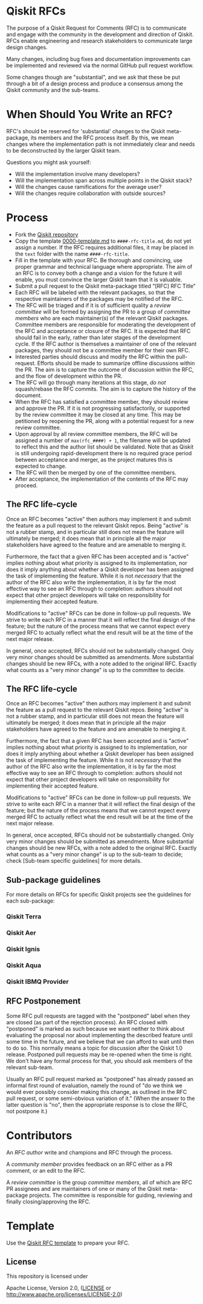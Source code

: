 # Qiskit RFCs
The purpose of a Qiskit Request for Comments (RFC) is to communicate and engage
with the community in the development and direction of Qiskit. RFCs enable
engineering and research stakeholders to communicate large design changes.

Many changes, including bug fixes and documentation improvements can be
implemented and reviewed via the normal GitHub pull request workflow.

Some changes though are "substantial", and we ask that these be put through a
bit of a design process and produce a consensus among the Qiskit community and
the sub-teams.

# When Should You Write an RFC?
RFC's should be reserved for 'substantial' changes to the Qiskit meta-package,
its members and the RFC process itself. By this, we mean changes
where the implementation path is not immediately clear and needs to be
deconstructed by the larger Qiskit team.

Questions you might ask yourself:
- Will the implementation involve many developers?
- Will the implementation span across multiple points in the Qiskit stack?
- Will the changes cause ramifications for the average user?
- Will the changes require collaboration with outside sources?

# Process
- Fork the [Qiskit repository](https://github.com/Qiskit/qiskit)
- Copy the template [0000-template.md](0000-template.md) to
`####-rfc-title.md`, do not yet assign a number. If the RFC requires additional
files, it may be placed in the `text` folder with the name `####-rfc-title`.
- Fill in the template with your RFC. Be thorough and convincing, use proper
grammar and technical language where appropriate. The aim of an RFC is to
convey both a change and a vision for the future it will enable, you must
convince the larger Qiskit team that it is valuable.
- Submit a pull request to the Qiskit meta-package titled "[RFC] RFC Title"
- Each RFC will be labeled with the relevant packages, so that the respective
maintainers of the packages may be notified of the RFC.
- The RFC will be triaged and if it is of sufficient quality a
*review committee* will be formed by assigning the PR to a group of
*committee members* who are each maintainer(s) of the relevant Qiskit packages.
Committee members are responsible for moderating the development of the RFC and
acceptance or closure of the RFC. It is expected that RFC should fail in the
early, rather than later stages of the development cycle. If the RFC author is
themselves a maintainer of one of the relevant packages, they should not be a
committee member for their own RFC.
- Interested parties should discuss and modify the RFC within the pull-request.
Efforts should be made to summarize offline discussions within the PR. The aim
is to capture the outcome of discussion within the RFC, and the flow of
development within the PR.
- The RFC will go through many iterations at this stage, *do not* squash/rebase
the RFC commits. The aim is to capture the history of the document.
- When the RFC has satisfied a committee member, they should review and approve
the PR. If it is not progressing satisfactorily, or supported by the review
committee it may be closed at any time. This may be petitioned by reopening the
PR, along with a potential request for a new review committee.
- Upon approval by all review committee members, the RFC will be assigned a
number of `max(rfc_####) + 1`, the filename will be updated to reflect this and
the author list should be validated. Note that as Qiskit is still undergoing
rapid-development there is no required grace period between acceptance and
merger, as the project matures this is expected to change.
- The RFC will then be merged by one of the committee members.
- After acceptance, the implementation of the contents of the RFC may proceed.

## The RFC life-cycle

Once an RFC becomes "active" then authors may implement it and submit the
feature as a pull request to the relevant Qiskit repos. Being "active" is not
a rubber stamp, and in particular still does not mean the feature will
ultimately be merged; it does mean that in principle all the major stakeholders
have agreed to the feature and are amenable to merging it.

Furthermore, the fact that a given RFC has been accepted and is "active"
implies nothing about what priority is assigned to its implementation, nor does
it imply anything about whether a Qiskit developer has been assigned the task of
implementing the feature. While it is not *necessary* that the author of the
RFC also write the implementation, it is by far the most effective way to see
an RFC through to completion: authors should not expect that other project
developers will take on responsibility for implementing their accepted feature.

Modifications to "active" RFCs can be done in follow-up pull requests. We
strive to write each RFC in a manner that it will reflect the final design of
the feature; but the nature of the process means that we cannot expect every
merged RFC to actually reflect what the end result will be at the time of the
next major release.

In general, once accepted, RFCs should not be substantially changed. Only very
minor changes should be submitted as amendments. More substantial changes
should be new RFCs, with a note added to the original RFC. Exactly what counts
as a "very minor change" is up to the committee to decide.

## The RFC life-cycle

Once an RFC becomes "active" then authors may implement it and submit the
feature as a pull request to the relevant Qiskit repos. Being "active" is not
a rubber stamp, and in particular still does not mean the feature will
ultimately be merged; it does mean that in principle all the major stakeholders
have agreed to the feature and are amenable to merging it.

Furthermore, the fact that a given RFC has been accepted and is "active"
implies nothing about what priority is assigned to its implementation, nor does
it imply anything about whether a Qiskit developer has been assigned the task of
implementing the feature. While it is not *necessary* that the author of the
RFC also write the implementation, it is by far the most effective way to see
an RFC through to completion: authors should not expect that other project
developers will take on responsibility for implementing their accepted feature.

Modifications to "active" RFCs can be done in follow-up pull requests. We
strive to write each RFC in a manner that it will reflect the final design of
the feature; but the nature of the process means that we cannot expect every
merged RFC to actually reflect what the end result will be at the time of the
next major release.

In general, once accepted, RFCs should not be substantially changed. Only very
minor changes should be submitted as amendments. More substantial changes
should be new RFCs, with a note added to the original RFC. Exactly what counts
as a "very minor change" is up to the sub-team to decide; check
[Sub-team specific guidelines] for more details.

## Sub-package guidelines
For more details on RFCs for specific Qiskit projects see the guidelines for
each sub-package:

### Qiskit Terra

### Qiskit Aer

### Qiskit Ignis

### Qiskit Aqua

### Qiskit IBMQ Provider

## RFC Postponement

Some RFC pull requests are tagged with the "postponed" label when they are
closed (as part of the rejection process). An RFC closed with "postponed" is
marked as such because we want neither to think about evaluating the proposal
nor about implementing the described feature until some time in the future, and
we believe that we can afford to wait until then to do so. This normally means
a topic for discussion after the Qiskit 1.0 release. Postponed pull
requests may be re-opened when the time is right. We don't have any formal
process for that, you should ask members of the relevant sub-team.

Usually an RFC pull request marked as "postponed" has already passed an
informal first round of evaluation, namely the round of "do we think we would
ever possibly consider making this change, as outlined in the RFC pull request,
or some semi-obvious variation of it." (When the answer to the latter question
is "no", then the appropriate response is to close the RFC, not postpone it.)

# Contributors
An *RFC author* write and champions and RFC through the process.

A *community member* provides feedback on an RFC either as a PR comment, or an
edit to the RFC.

A *review committee* is the group *committee members*, all of which are RFC PR
assignees and are maintainers of one or many of the Qiskit meta-package
projects. The committee is responsible for guiding, reviewing and finally
closing/approving the RFC.

# Template
Use the [Qiskit RFC template](0000-template.md) to prepare your RFC.

## License
[License]: #license

This repository is licensed under

 Apache License, Version 2.0, ([LICENSE](LICENSE) or http://www.apache.org/licenses/LICENSE-2.0)
